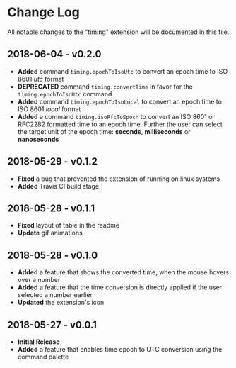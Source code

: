 # Change Log
All notable changes to the "timing" extension will be documented in this file.

## 2018-06-04 - v0.2.0
* **Added** command `timing.epochToIsoUtc` to convert an epoch time to ISO 8601 *utc* format
* **DEPRECATED** command `timing.convertTime` in favor for the `timing.epochToIsoUtc` command
* **Added** command `timing.epochToIsoLocal` to convert an epoch time to ISO 8601 *local* format
* **Added** a command `timing.isoRfcToEpoch` to convert an ISO 8601 or RFC2282 formatted time to an epoch time. Further the user can select the target unit of the epoch time: **seconds**, **milliseconds** or **nanoseconds**

## 2018-05-29 - v0.1.2
* **Fixed** a bug that prevented the extension of running on linux systems
* **Added** Travis CI build stage

## 2018-05-28 - v0.1.1
* **Fixed** layout of table in the readme
* **Update** gif animations

## 2018-05-28 - v0.1.0
* **Added** a feature that shows the converted time, when the mouse hovers over a number
* **Added** a feature that the time conversion is directly applied if the user selected a number earlier
* **Updated** the extension's icon

## 2018-05-27 - v0.0.1
* **Initial Release**
* **Added** a feature that enables time epoch to UTC conversion using the command palette
